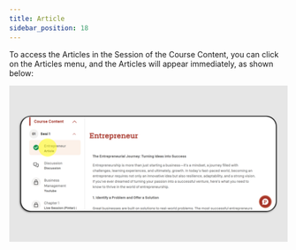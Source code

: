 ```yaml
---
title: Article
sidebar_position: 18
---
```

To access the Articles in the Session of the Course Content, you can click on the Articles menu, and the Articles will appear immediately, as shown below:

![](/img/artikel_skills-eng-1.png)
